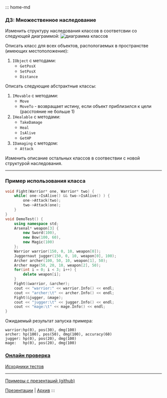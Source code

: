::: home-md 
<!-- .element: hidden="hidden" -->

### ДЗ: Множественное наследование

Изменить структуру наследования классов в соответсвии со следующей диаграммой:
![диаграмма классов](https://aatutor.github.io/slides_oop_cpp/src/imgs/17/17-mult-diagram.png)

Описать класс для всех объектов, распологаемых в пространстве (имеющих местоположение):
1. `IObject` с методами:
	- `GetPosX`
	- `SetPosX`
	- `Distance`

Описать следующие абстрактные классы:
1. `IMovable` с методами:
	- `Move`
	- `MoveTo` - возвращает истину, если объект приблизился к цели (расстояние не больше 1)
2. `IHealable` с методами:
	- `TakeDamage`
	- `Heal`
	- `IsAlive`
	- `GetHP`
3. `IDamaging` с методом:
	- `Attack`

Изменить описание остальных классов в соотвествии с новой структурой наследования.

---
### Пример использования класса
``` cpp
void Fight(Warrior* one, Warrior* two) {
	while( one->IsAlive() && two->IsAlive() ) {
		one->Attack(two);
		two->Attack(one);
	}
}
void DemoTest() {
	using namespace std;
	Arsenal* weapon[3] {
		new Sword(100),
		new Bow(100, 60),
		new Magic(100)
	};
	Warrior warrior(150, 0, 10, weapon[0]);
	Juggernaut jugger(150, 0, 10, weapon[0], 100);
	Archer archer(100, 50, 10, weapon[1], 50);
	Archer mage(50, 20, 10, weapon[2], 50);
	for(int i = 0; i < 3; i++) {
		delete weapon[i];
	}
	Fight(&warrior, &archer);
	cout << "warrior:" << warrior.Info() << endl;
	cout << "archer:\t" << archer.Info() << endl;
	Fight(&jugger, &mage);
	cout << "jugger:\t" << jugger.Info() << endl;
	cout << "mage:\t" << mage.Info() << endl;
}
```

Ожидаемый результат запуска примера:
``` shell
warrior:hp(0), pos(30), dmg(100)
archer: hp(100), pos(50), dmg(100), accuracy(60)
jugger: hp(0), pos(20), dmg(100)
mage:   hp(0), pos(20), dmg(100)
```


### [Онлайн проверка](https://coliru.stacked-crooked.com/a/ac6f4446ba3cd1f4)
[Исходники тестов](https://coliru.stacked-crooked.com/a/04a4e6e6f88d21f8)

---
[Примеры с презентаций (github)](https://github.com/aatutor/oop_cpp_files)

[Презентации](https://aatutor.github.io/slides_oop_cpp/) | [Архив](https://sourceforge.net/projects/cpp-oop-top-aca/files/Lections/active/)
:::
